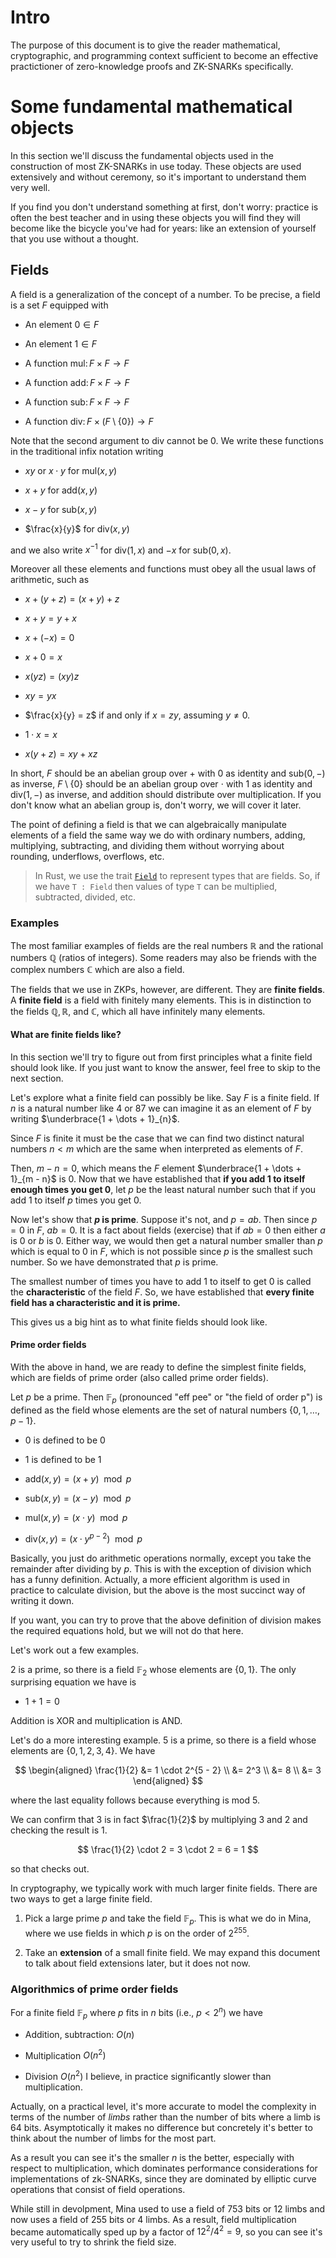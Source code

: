 # Intro

The purpose of this document is to give the reader mathematical, cryptographic, and programming context sufficient to become an effective practictioner of zero-knowledge proofs and ZK-SNARKs specifically.

# Some fundamental mathematical objects

In this section we'll discuss the fundamental objects used in the construction of most ZK-SNARKs in use today. These objects are used extensively and without ceremony, so it's important to understand them very well.

If you find you don't understand something at first, don't worry: practice is often the best teacher and in using these objects you will find they will become like the bicycle you've had for years: like an extension of yourself that you use without a thought.

## Fields

A field is a generalization of the concept of a number. To be precise, a field is a set $F$ equipped with

- An element $0 \in F$

- An element $1 \in F$

- A function $\mathsf{mul} \colon F \times F \to F$

- A function $\mathsf{add} \colon F \times F \to F$

- A function $\mathsf{sub} \colon F \times F \to F$

- A function $\mathsf{div} \colon F \times (F \setminus \{ 0 \}) \to F$

Note that the second argument to $\mathsf{div}$ cannot be $0$. We write these functions in the traditional infix notation writing

- $xy$ or $x \cdot y$ for $\mathsf{mul}(x, y)$

- $x + y$ for $\mathsf{add}(x, y)$

- $x - y$ for $\mathsf{sub}(x, y)$

- $\frac{x}{y}$ for $\mathsf{div}(x, y)$

and we also write $x^{-1}$ for $\mathsf{div}(1, x)$ and $-x$ for $\mathsf{sub}(0, x)$.

Moreover all these elements and functions must obey all the usual laws of arithmetic, such as

- $x + (y + z) = (x + y) + z$

- $x + y = y + x$

- $x + (- x) = 0$

- $x + 0 = x$

- $x (yz) = (x y)z$

- $x y = y x$

- $\frac{x}{y} = z$ if and only if $x = z y$, assuming $y \neq 0$.

- $1 \cdot x = x$

- $x (y + z) = xy + xz$

In short, $F$ should be an abelian group over $+$ with $0$ as identity and $\mathsf{sub}(0, -)$ as inverse, $F \setminus \{0 \}$ should be an abelian group over $\cdot$ with $1$ as identity and $\mathsf{div}(1, -)$ as inverse, and addition should distribute over multiplication. If you don't know what an abelian group is, don't worry, we will cover it later.

The point of defining a field is that we can algebraically manipulate elements of a field the same way we do with ordinary numbers, adding, multiplying, subtracting, and dividing them without worrying about rounding, underflows, overflows, etc.

> In Rust, we use the trait [`Field`](docs.todo) to represent types that are fields. So, if we have `T : Field` then values of type `T` can be multiplied, subtracted, divided, etc.

### Examples

The most familiar examples of fields are the real numbers $\mathbb{R}$ and the rational numbers $\mathbb{Q}$ (ratios of integers). Some readers may also be friends with the complex numbers $\mathbb{C}$ which are also a field.

The fields that we use in ZKPs, however, are different. They are **finite fields**. A **finite field** is a field with finitely many elements. This is in distinction to the fields $\mathbb{Q}, \mathbb{R}$, and $\mathbb{C}$, which all have infinitely many elements.

#### What are finite fields like?

In this section we'll try to figure out from first principles what a finite field should look like. If you just want to know the answer, feel free to skip to the next section.

Let's explore what a finite field can possibly be like. Say $F$ is a finite field. If $n$ is a natural number like $4$ or $87$ we can imagine it as an element of $F$ by writing $\underbrace{1 + \dots + 1}_{n}$.

Since $F$ is finite it must be the case that we can find two distinct natural numbers $n < m$ which are the same when interpreted as elements of $F$.

Then, $m - n = 0$, which means the $F$ element $\underbrace{1 + \dots + 1}_{m - n}$ is $0$. Now that we have established that **if you add $1$ to itself enough times you get $0$**, let $p$ be the least natural number such that if you add $1$ to itself $p$ times you get $0$.

Now let's show that **$p$ is prime**. Suppose it's not, and $p = a b$. Then since $p = 0$ in $F$, $ab = 0$. It is a fact about fields (exercise) that if $a b = 0$ then either $a$ is 0 or $b$ is 0. Either way, we would then get a natural number smaller than $p$ which is equal to $0$ in $F$, which is not possible since $p$ is the smallest such number. So we have demonstrated that $p$ is prime.

The smallest number of times you have to add $1$ to itself to get 0 is called the **characteristic** of the field $F$. So, we have established that **every finite field has a characteristic and it is prime.**

This gives us a big hint as to what finite fields should look like.

#### Prime order fields

With the above in hand, we are ready to define the simplest finite fields, which are fields of prime order (also called prime order fields).

Let $p$ be a prime. Then $\mathbb{F}_p$ (pronounced "eff pee" or "the field of order p") is defined as the field whose elements are the set of natural numbers $\{ 0, 1, \dots, p - 1\}$.

- $0$ is defined to be $0$

- $1$ is defined to be $1$

- $\mathsf{add}(x, y) = (x + y) \mod p$

- $\mathsf{sub}(x, y) = (x - y) \mod p$

- $\mathsf{mul}(x, y) = (x \cdot y) \mod p$

- $\mathsf{div}(x, y) = (x \cdot y^{p - 2}) \mod p$

Basically, you just do arithmetic operations normally, except you take the remainder after dividing by $p$. This is with the exception of division which has a funny definition. Actually, a more efficient algorithm is used in practice to calculate division, but the above is the most succinct way of writing it down.

If you want, you can try to prove that the above definition of division makes the required equations hold, but we will not do that here.

Let's work out a few examples.

2 is a prime, so there is a field $\mathbb{F}_2$ whose elements are $\{ 0, 1 \}$. The only surprising equation we have is

- $1 + 1 = 0$

Addition is XOR and multiplication is AND.

Let's do a more interesting example. 5 is a prime, so there is a field whose elements are $\{0,1,2,3,4\}$. We have

$$
\begin{aligned}
\frac{1}{2} &= 1 \cdot 2^{5 - 2} \\
&= 2^3 \\
&= 8 \\
&= 3
\end{aligned}
$$

where the last equality follows because everything is mod 5.

We can confirm that 3 is in fact $\frac{1}{2}$ by multiplying 3 and 2 and checking the result is 1.

$$
\frac{1}{2} \cdot 2 = 3 \cdot 2 = 6 = 1
$$

so that checks out.

In cryptography, we typically work with much larger finite fields. There are two ways to get a large finite field.

1. Pick a large prime $p$ and take the field $\mathbb{F}_p$. This is what we do in Mina, where we use fields in which $p$ is on the order of $2^{255}$.

2. Take an **extension** of a small finite field. We may expand this document to talk about field extensions later, but it does not now.

### Algorithmics of prime order fields

For a finite field $\mathbb{F}_p$ where $p$ fits in $n$ bits (i.e., $p < 2^n$) we have

- Addition, subtraction: $O(n)$

- Multiplication $O(n^2)$

- Division $O(n^2)$ I believe, in practice significantly slower than multiplication.

Actually, on a practical level, it's more accurate to model the complexity in terms of the number of *limbs* rather than the number of bits where a limb is 64 bits. Asymptotically it makes no difference but concretely it's better to think about the number of limbs for the most part.

As a result you can see it's the smaller $n$ is the better, especially with respect to multiplication, which dominates performance considerations for implementations of zk-SNARKs, since they are dominated by elliptic curve operations that consist of field operations.

While still in devolpment, Mina used to use a field of 753 bits or 12 limbs and now uses a field of 255 bits or 4 limbs. As a result, field multiplication became automatically sped up by a factor of $12^2 / 4^2 = 9$, so you can see it's very useful to try to shrink the field size.


